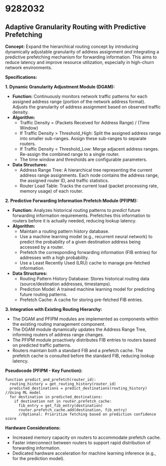 # 9282032

## Adaptive Granularity Routing with Predictive Prefetching

**Concept:** Expand the hierarchical routing concept by introducing dynamically adjustable granularity of address assignment *and* integrating a predictive prefetching mechanism for forwarding information.  This aims to reduce latency and improve resource utilization, especially in high-churn network environments.

**Specifications:**

**1. Dynamic Granularity Adjustment Module (DGAM):**

*   **Function:** Continuously monitors network traffic patterns for each assigned address range (portion of the network address format).  Adjusts the granularity of address assignment based on observed traffic density.
*   **Algorithm:**
    *   Traffic Density = (Packets Received for Address Range) / (Time Window)
    *   If Traffic Density > Threshold_High: Split the assigned address range into smaller sub-ranges. Assign these sub-ranges to separate routers.
    *   If Traffic Density < Threshold_Low: Merge adjacent address ranges. Re-assign the combined range to a single router.
    *   The time window and thresholds are configurable parameters.
*   **Data Structures:**
    *   Address Range Tree:  A hierarchical tree representing the current address range assignments. Each node contains the address range, the assigned router ID, and traffic statistics.
    *   Router Load Table:  Tracks the current load (packet processing rate, memory usage) of each router.

**2. Predictive Forwarding Information Prefetch Module (PFIPM):**

*   **Function:** Analyzes historical routing patterns to *predict* future forwarding information requirements. Prefetches this information to routers before it is actually needed, reducing lookup latency.
*   **Algorithm:**
    *   Maintain a routing pattern history database.
    *   Use a machine learning model (e.g., recurrent neural network) to predict the probability of a given destination address being accessed by a router.
    *   Prefetch the corresponding forwarding information (FIB entries) for addresses with a high probability.
    *   Use a Least Recently Used (LRU) cache to manage pre-fetched information.
*   **Data Structures:**
    *   Routing Pattern History Database: Stores historical routing data (source/destination addresses, timestamps).
    *   Prediction Model:  A trained machine learning model for predicting future routing patterns.
    *   Prefetch Cache:  A cache for storing pre-fetched FIB entries.

**3.  Integration with Existing Routing Hierarchy:**

*   The DGAM and PFIPM modules are implemented as components within the existing routing management component.
*   The DGAM module dynamically updates the Address Range Tree, informing routers of address range changes.
*   The PFIPM module proactively distributes FIB entries to routers based on predicted traffic patterns.
*   Routers maintain both a standard FIB and a prefetch cache.  The prefetch cache is consulted before the standard FIB, reducing lookup latency.

**Pseudocode (PFIPM - Key Function):**

```pseudocode
function predict_and_prefetch(router_id):
  routing_history = get_routing_history(router_id)
  predicted_destinations = predict_destinations(routing_history) //Using ML model
  for destination in predicted_destinations:
    if destination not in router.prefetch_cache:
      fib_entry = get_fib_entry(destination)
      router.prefetch_cache.add(destination, fib_entry)
      //Optional: Prioritize fetching based on prediction confidence score
```

**Hardware Considerations:**

*   Increased memory capacity on routers to accommodate prefetch cache.
*   Faster interconnect between routers to support rapid distribution of forwarding information.
*   Dedicated hardware acceleration for machine learning inference (e.g., for the prediction model).